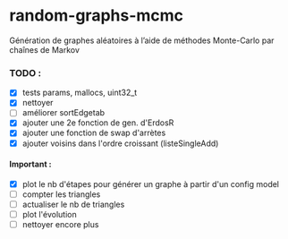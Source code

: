 # random-graphs-mcmc
Génération de graphes aléatoires à l’aide de méthodes Monte-Carlo par chaînes de Markov

### TODO : 

 - [X] tests params, mallocs, uint32_t
 - [X] nettoyer
 - [ ] améliorer sortEdgetab
 - [X] ajouter une 2e fonction de gen. d'ErdosR
 - [X] ajouter une fonction de swap d'arrètes
 - [X] ajouter voisins dans l'ordre croissant (listeSingleAdd)

#### Important :
 - [X] plot le nb d'étapes pour générer un graphe à partir d'un config model
 - [ ] compter les triangles
 - [ ] actualiser le nb de triangles
 - [ ] plot l'évolution
 - [ ] nettoyer encore plus